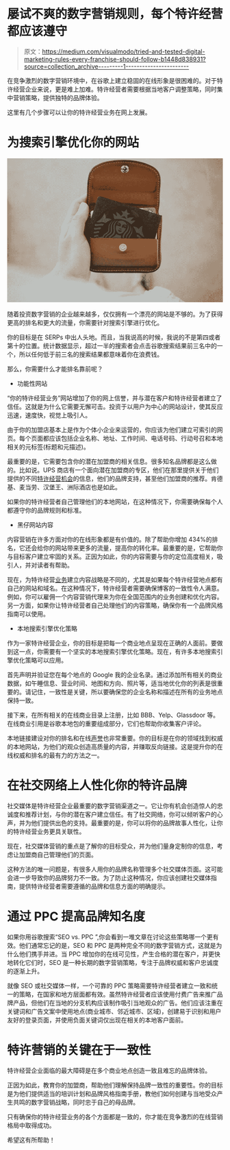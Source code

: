 # 屡试不爽的数字营销规则，每个特许经营都应该遵守

> 原文：<https://medium.com/visualmodo/tried-and-tested-digital-marketing-rules-every-franchise-should-follow-b1448d838931?source=collection_archive---------1----------------------->

在竞争激烈的数字营销环境中，在谷歌上建立稳固的在线形象是很困难的。对于特许经营企业来说，更是难上加难。特许经营者需要根据当地客户调整策略，同时集中营销策略，提供独特的品牌体验。

这里有几个步骤可以让你的特许经营业务在网上发展。

# 为搜索引擎优化你的网站

![](img/a31fcd6e31a1dfe1627e0f5d65c33500.png)

随着投资数字营销的企业越来越多，仅仅拥有一个漂亮的网站是不够的。为了获得更高的排名和更大的流量，你需要针对搜索引擎进行优化。

你的目标是在 SERPs 中出人头地。而且，当我说高的时候，我说的不是第四或者第十的位置。统计数据显示，超过一半的搜索者会点击谷歌搜索结果前三名中的一个，所以任何低于前三名的搜索结果都意味着你在浪费钱。

那么，你需要什么才能排名靠前呢？

*   功能性网站

“你的特许经营业务”网站增加了你的网上信誉，并与潜在客户和特许经营者建立了信任。这就是为什么它需要无懈可击。投资于以用户为中心的网站设计，使其反应迅速，速度快，视觉上吸引人。

由于你的加盟店基本上是作为个体小企业来运营的，你应该为他们建立可索引的网页。每个页面都应该包括企业名称、地址、工作时间、电话号码、行动号召和本地相关的元标签(标题和元描述)。

最重要的是，它需要包含你的潜在加盟商的相关信息。很多知名品牌都是这么做的。比如说。UPS 商店有一个面向潜在加盟商的专区，他们在那里提供关于他们提供的不同[特许经营机会](https://www.theupsstorefranchise.com/opportunities)的信息，他们的品牌支持，甚至他们加盟商的推荐。肯德基、麦当劳、汉堡王、洲际酒店也是如此。

如果你的特许经营者自己管理他们的本地网站，在这种情况下，你需要确保每个人都遵守你的品牌规则和标准。

*   黑仔网站内容

内容营销在许多方面对你的在线形象都是有价值的。除了帮助你增加 434%的排名，它还会给你的网站带来更多的流量，提高你的转化率。最重要的是，它帮助你与目标客户建立牢固的关系。正因为如此，你的内容需要与你的定位高度相关，吸引人，并对读者有帮助。

现在，为特许经营[业务](https://visualmodo.com/wordpress-themes/)建立内容战略是不同的，尤其是如果每个特许经营地点都有自己的网站和域名。在这种情况下，特许经营者需要确保博客的一致性令人满意。例如，你可以雇佣一个内容营销代理来为你在全国范围内的业务创建和优化内容。另一方面，如果你让特许经营者自己处理他们的内容策略，确保你有一个品牌风格指南可以使用。

*   本地搜索引擎优化策略

作为一家特许经营企业，你的目标是把每一个商业地点呈现在正确的人面前。要做到这一点，你需要有一个坚实的本地搜索引擎优化策略。现在，有许多本地搜索引擎优化策略可以应用。

首先声明并验证您在每个地点的 Google 我的企业名录。通过添加所有相关的商业数据，如午睡信息、营业时间、地图和方向、照片等，适当地优化你的列表是很重要的。请记住，一致性是关键，所以要确保您的企业名称和描述在所有的业务地点保持一致。

接下来，在所有相关的在线商业目录上注册，比如 BBB、Yelp、Glassdoor 等。在线商业引用是谷歌本地包的重要组成部分，它们也帮助你收集客户评论。

本地链接建设对你的排名和在线[声誉](https://awards.visualmodo.com/)也非常重要。你的目标是在你的领域找到权威的本地网站，为他们的观众创造高质量的内容，并赚取反向链接。这是提升你的在线权威和排名的最有力的方法之一。

# 在社交网络上人性化你的特许品牌

社交媒体是特许经营企业最重要的数字营销渠道之一。它让你有机会创造惊人的忠诚度和推荐计划，与你的潜在客户建立信任。有了社交网络，你可以倾听客户的心声，并为他们提供出色的支持。最重要的是，你可以将你的品牌故事人性化，让你的特许经营业务更具关联性。

现在，社交媒体营销的重点是了解你的目标受众，并为他们量身定制你的信息，考虑让加盟商自己管理他们的页面。

这种方法的唯一问题是，有很多人用你的品牌名称管理多个社交媒体页面。这可能会进一步导致你的品牌努力不一致。为了防止这种情况，你应该创建社交媒体指南，提供特许经营者需要遵循的品牌和信息方面的明确提示。

# 通过 PPC 提高品牌知名度

如果你用谷歌搜索“SEO vs. PPC ”,你会看到一堆文章在讨论这些策略哪一个更有效。他们通常忘记的是，SEO 和 PPC 是两种完全不同的数字营销方式，这就是为什么他们携手并进。当 PPC 增加你的在线可见性，产生合格的潜在客户，并更快地转化它们时，SEO 是一种长期的数字营销策略，专注于品牌权威和客户忠诚度的逐渐上升。

就像 SEO 或社交媒体一样，一个可靠的 PPC 策略需要特许经营者建立一致和统一的策略，在国家和地方层面都有效。虽然特许经营者应该使用付费广告来推广品牌产品，但他们在当地的分支机构应该制作吸引当地观众的广告。他们应该注重在关键词和广告文案中使用地点(商业城市、邻近城市、区域)，创建易于识别和用户友好的登录页面，并使用负面关键词仅出现在相关的本地客户面前。

# 特许营销的关键在于一致性

特许经营企业面临的最大障碍是在多个商业地点创造一致且难忘的品牌体验。

正因为如此，教育你的加盟商，帮助他们理解保持品牌一致性的重要性。你的目标是为他们提供适当的培训计划和品牌风格指南手册，教他们如何创建与当地受众产生共鸣的数字营销战略，同时忠于自己的母品牌。

只有确保你的特许经营业务的各个方面都是一致的，你才能在竞争激烈的在线营销格局中取得成功。

希望这有所帮助！